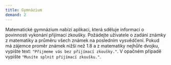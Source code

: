 ```yaml
---
title: Gymnázium
demand: 2
---
```


Matematické gymnázium nabízí aplikaci, která sděluje informaci o povinnosti vykonání přijímací zkoušky. Požádejte uživatele o zadání známky z matematiky a průměru všech známek na posledním vysvědčení. Pokud má zájemce proměr známek nižší než 1.8 a z matematiky nejhůře dvojku, vypište text: `"Přijmeme vás bez přijímací zkoušky."`. V opačném případě vypište `"Musíte splnit přijímací zkoušku."`.
